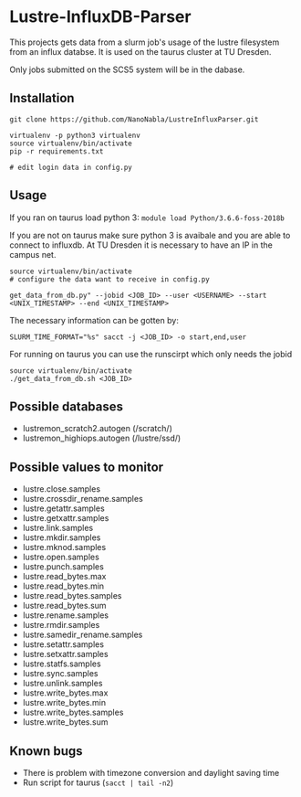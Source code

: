 # Lustre-InfluxDB-Parser

This projects gets data from a slurm job's usage of the lustre filesystem from an influx databse. It is used on the taurus cluster at TU Dresden.

Only jobs submitted on the SCS5 system will be in the dabase.

## Installation

```
git clone https://github.com/NanoNabla/LustreInfluxParser.git

virtualenv -p python3 virtualenv
source virtualenv/bin/activate
pip -r requirements.txt

# edit login data in config.py
```

## Usage
If you ran on taurus load python 3:
```module load Python/3.6.6-foss-2018b ```

If you are not on taurus make sure python 3 is avaibale and you are able to connect to influxdb. At TU Dresden it is necessary to have an IP in the campus net.


```
source virtualenv/bin/activate
# configure the data want to receive in config.py

get_data_from_db.py" --jobid <JOB_ID> --user <USERNAME> --start <UNIX_TIMESTAMP> --end <UNIX_TIMESTAMP>
```
The necessary information can be gotten by:

```SLURM_TIME_FORMAT="%s" sacct -j <JOB_ID> -o start,end,user```

For running on taurus you can use the runscirpt which only needs the jobid

```
source virtualenv/bin/activate
./get_data_from_db.sh <JOB_ID>
```

## Possible databases
- lustremon_scratch2.autogen  (/scratch/)
- lustremon_highiops.autogen (/lustre/ssd/)

## Possible values to monitor
- lustre.close.samples
- lustre.crossdir_rename.samples
- lustre.getattr.samples
- lustre.getxattr.samples
- lustre.link.samples
- lustre.mkdir.samples
- lustre.mknod.samples
- lustre.open.samples
- lustre.punch.samples
- lustre.read_bytes.max
- lustre.read_bytes.min
- lustre.read_bytes.samples
- lustre.read_bytes.sum
- lustre.rename.samples
- lustre.rmdir.samples
- lustre.samedir_rename.samples
- lustre.setattr.samples
- lustre.setxattr.samples
- lustre.statfs.samples
- lustre.sync.samples
- lustre.unlink.samples
- lustre.write_bytes.max
- lustre.write_bytes.min
- lustre.write_bytes.samples
- lustre.write_bytes.sum

## Known bugs
- There is problem with timezone conversion and daylight saving time
- Run script for taurus (```sacct | tail -n2```)
